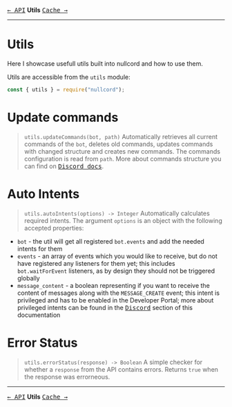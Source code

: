 [<kbd>← API</kbd>](04_api.md)
**Utils**
[<kbd>Cache →</kbd>](06_cache.md)

---

# Utils
Here I showcase usefull utils
built into nullcord and how to use them.

Utils are accessible from the `utils` module:
```js
const { utils } = require("nullcord");
```

# Update commands
> `utils.updateCommands(bot, path)`
Automatically retrieves all current
commands of the `bot`, deletes old commands,
updates commands with changed structure
and creates new commands.
The commands configuration is read from `path`.
More about commands structure you can find
on [<kbd>Discord docs</kbd>](https://discord.com/developers/docs/interactions/application-commands#application-commands).

# Auto Intents
> `utils.autoIntents(options) -> Integer`
Automatically calculates required intents.
The argument `options` is an object with the following
accepted properties:
* `bot` - the util will get all registered `bot.events`
and add the needed intents for them
* `events` - an array of events which you would like
to receive, but do not have registered any listeners
for them yet; this includes `bot.waitForEvent` listeners,
as by design they should not be triggered globally
* `message_content` - a boolean representing if you want
to receive the content of messages along with the `MESSAGE_CREATE` event;
this intent is privileged and has to be enabled in the Developer
Portal; more about privileged intents can be found in the
[<kbd>Discord</kbd>](00_discord.md) section of this documentation

# Error Status
> `utils.errorStatus(response) -> Boolean`
A simple checker for whether a `response` from the API
contains errors. Returns `true` when the response
was errorneous.

---

[<kbd>← API</kbd>](04_api.md)
**Utils**
[<kbd>Cache →</kbd>](06_cache.md)
